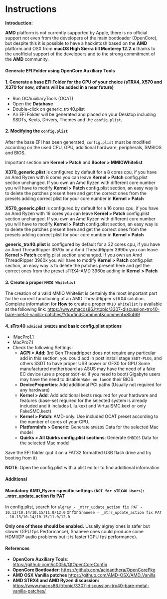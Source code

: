 # Instructions
**Introduction:**

**AMD** platform is not currently supported by Apple, there is no official support not even from the developers of the main bootloader (OpenCore), but despite this it is possible to have a hackintosh based on the **AMD** platform and OSX from **macOS High Sierra till Monterey 12.2.x** thanks to the unofficial support of the developers and to the strong commitment of the **AMD** community.

#### Generate EFI Folder using OpenCore Auxiliary Tools

#### 1. Generate a base EFI Folder for the CPU of your choice (sTRX4, X570 and X370 for now, others will be added in a near future)
- Run OCAuxiliaryTools (OCAT)
- Open the **Database**
- Double-click on generic_trx40.plist
- An EFI Folder will be generated and placed on your Desktop including SSDTs, Kexts, Drivers, Themes and the `config.plist`.

#### 2. Modifying the `config.plist`
After the base EFI has been generated, `config.plist` must be modified according on the used CPU, GPU, additional hardware, peripherals, SMBIOS and BIOS.

Important section are **Kernel > Patch** and **Booter > MMIOWhitelist**

**X370_generic.plist** is configured by default for a 8 cores cpu, if you have an Amd Ryzen with 8 cores you can leave **Kernel > Patch** config.plist section unchanged.
If you own an Amd Ryzen with different core number you will have to modify **Kernel > Patch** config.plist section, an easy way is to delete the patches present here and get the correct ones from the presets adding correct plist for your core number in **Kernel > Patch**

**X570_generic.plist** is configured by default for a 16 cores cpu, if you have an Amd Ryzen with 16 cores you can leave **Kernel > Patch** config.plist section unchanged.
If you own an Amd Ryzen with different core number you will have to modify **Kernel > Patch** config.plist section, an easy way is to delete the patches present here and get the correct ones from the presets adding correct plist for your core number in **Kernel > Patch**

**generic_trx40.plist** is configured by default for a 32 cores cpu, if you have an Amd ThreadRipper 3970x or a Amd ThreadRipper 3990x you can leave **Kernel > Patch** config.plist section unchanged.
If you own an Amd ThreadRipper 3960x you will have to modify **Kernel > Patch** config.plist section, an easy way is to delete the patches present here and get the correct ones from the preset sTRX4-AMD 3960x adding in **Kernel > Patch**
#### 3. Create a  proper `MMIO Whitelist`
The creation of a valid MMIO Whitelist is certainly the most important part for the correct functioning of an AMD ThreadRipper sTRX4 solution.
Complete information for **How to** create a proper `MMIO Whitelist` is available at the following link:
https://www.macos86.it/topic/3307-discussion-trx40-bare-metal-vanilla-patches/?do=findComment&comment=85469

#### 4. sTrx40 `adviced SMBIOS` and basic config.plist options

- iMacPro1.1
- MacPro7.1
- Check the following Settings:
	- **ACPI > Add**: 3rd Gen Threadripper does not require any particular add in this section,  you could add in post install stage `SSDT-PLUG`,  and others SSDT to have proper USB power or GFX0 for GPU
	Some manufactured motherboard as ASUS may have the need of a fake EC device (use a proper `SSDT-EC` if you need to boot)
	Gigabyte users may have the need to disable `Wake on lan`on their BIOS.
	- **DeviceProperties**:
		 Add additional PCI paths (Usually not required for any hardware)
	- **Kernel > Add**: Add additional kexts required for your hardware and features (base-set required for the selected system is already included and it includes Lilu.kext and VirtualSMC.kext or only FakeSMC.kext)
	-  **Kernel > Patch**: AMD-only. Use included OCAT preset according to the number of cores of your CPU.
	- **PlatformInfo > Generic**: Generate `SMBIOS` Data for the selected Mac model
	- **Quirks > All Quirks config.plist sections**: Generate `SMBIOS` Data for the selected Mac model

Save the EFI folder (put it on a FAT32 formatted USB flash drive and try booting from it)

**NOTE**: Open the config.plist with a plist editor to find additional information

#### Additional

#### Mandatory AMD_Ryzen-specific settings `(NOT for sTRX40 Users)`: _mtrr_update_action fix PAT
In config.plist, search for `algrey - _mtrr_update_action fix PAT - 10.13/10.14/10.15/11.0/12.0` or for `Shaneee - _mtrr_update_action fix PAT - 10.13/10.14/10.15/11.0/12.0`

**Only one of these should be enabled.**
Usually algrey ones is safer but slower (GPU fps Performance), Shaneee ones could produce some HDMI/DP audio problems but it is faster (GPU fps performance).

#### References
- **OpenCore Auxiliary Tools**: https://github.com/ic005k/QtOpenCoreConfig
- **OpenCore Bootloader**: https://github.com/acidanthera/OpenCorePkg
- **AMD OSX Vanilla patches** https://github.com/AMD-OSX/AMD_Vanilla
- **AMD STRX4 and AMD Ryzen discussion:** https://www.macos86.it/topic/3307-discussion-trx40-bare-metal-vanilla-patches/
